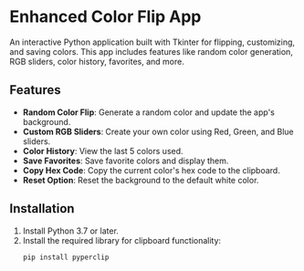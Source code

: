 # Enhanced Color Flip App

An interactive Python application built with Tkinter for flipping, customizing, and saving colors. This app includes features like random color generation, RGB sliders, color history, favorites, and more.

## Features
- **Random Color Flip**: Generate a random color and update the app's background.
- **Custom RGB Sliders**: Create your own color using Red, Green, and Blue sliders.
- **Color History**: View the last 5 colors used.
- **Save Favorites**: Save favorite colors and display them.
- **Copy Hex Code**: Copy the current color's hex code to the clipboard.
- **Reset Option**: Reset the background to the default white color.

## Installation
1. Install Python 3.7 or later.
2. Install the required library for clipboard functionality:
   ```bash
   pip install pyperclip
```
